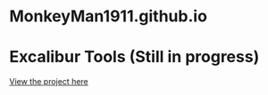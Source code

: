 # MonkeyMan1911.github.io

# Excalibur Tools (Still in progress)
[View the project here](https://monkeyman1911.github.io/animation-generator.html)
